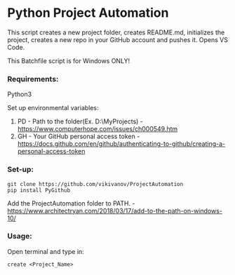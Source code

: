 # Python Project Automation

This script creates a new project folder,
creates README.md, initializes the project, creates a new
repo in your GitHub account and pushes it.
Opens VS Code.

This Batchfile script is for Windows ONLY!

### Requirements:

Python3

Set up environmental variables:
1. PD - Path to the folder(Ex. D:\MyProjects) -
https://www.computerhope.com/issues/ch000549.htm
2. GH - Your GitHub personal access token -
https://docs.github.com/en/github/authenticating-to-github/creating-a-personal-access-token


### Set-up:
```
git clone https://github.com/vikivanov/ProjectAutomation
pip install PyGithub
```

Add the ProjectAutomation folder to PATH. - https://www.architectryan.com/2018/03/17/add-to-the-path-on-windows-10/

### Usage:

Open terminal and type in:
```
create <Project_Name>
```
